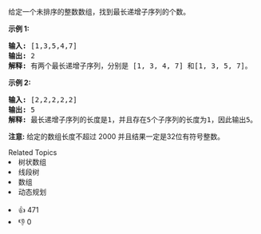 <p>给定一个未排序的整数数组，找到最长递增子序列的个数。</p>

<p><strong>示例 1:</strong></p>

<pre>
<strong>输入:</strong> [1,3,5,4,7]
<strong>输出:</strong> 2
<strong>解释:</strong> 有两个最长递增子序列，分别是 [1, 3, 4, 7] 和[1, 3, 5, 7]。
</pre>

<p><strong>示例 2:</strong></p>

<pre>
<strong>输入:</strong> [2,2,2,2,2]
<strong>输出:</strong> 5
<strong>解释:</strong> 最长递增子序列的长度是1，并且存在5个子序列的长度为1，因此输出5。
</pre>

<p><strong>注意:</strong>&nbsp;给定的数组长度不超过 2000 并且结果一定是32位有符号整数。</p>
<div><div>Related Topics</div><div><li>树状数组</li><li>线段树</li><li>数组</li><li>动态规划</li></div></div><br><div><li>👍 471</li><li>👎 0</li></div>